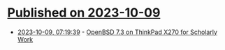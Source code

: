 # [Published on 2023-10-09](index.md)

* [2023-10-09, 07:19:39](https://lobste.rs/s/7mqjhc/openbsd_7_3_on_thinkpad_x270_for_scholarly) - [OpenBSD 7.3 on ThinkPad X270 for Scholarly Work](https://www.coreystephan.com/openbsd-thinkpad/)
